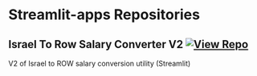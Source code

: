 # Streamlit-apps Repositories

## Israel To Row Salary Converter V2 [![View Repo](https://img.shields.io/badge/view-repo-green)](https://github.com/danielrosehill/Israel-To-ROW-Salary-Converter-V2)
V2 of Israel to ROW salary conversion utility (Streamlit)

